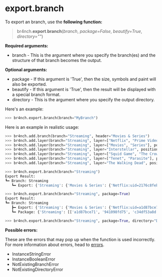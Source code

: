 # export.branch

To export an branch, use the **following function:**

> br4nch.**export**.**branch**(*branch*, *package=False*, *beautify=True*, *directory=""*)

**Required arguments:**

- branch - This is the argument where you specify the branch(es) and the structure of that branch becomes the output.

**Optional arguments:**

- package - If this argument is 'True', then the size, symbols and paint will also be exported.
- beautify - If this argument is 'True', then the result will be displayed with a special branch format.
- directory  - This is the argument where you specify the output directory.

Here's an example:

```python
>>> br4nch.export.branch(branch="MyBranch")
```

Here is an example in realistic usage:

```python
>>> br4nch.add.branch(branch="Streaming", header="Movies & Series")
>>> br4nch.add.layer(branch="Streaming", layer=["Netflix", "Prime Video"], position="0")
>>> br4nch.add.layer(branch="Streaming", layer=["Movies", "Series"], position="*")
>>> br4nch.add.layer(branch="Streaming", layer="Interstellar", position="1.1")
>>> br4nch.add.layer(branch="Streaming", layer=["Squid Game", "The Crown"], position="1.2")
>>> br4nch.add.layer(branch="Streaming", layer=["Tenet", "Parasite"], position="2.1")
>>> br4nch.add.layer(branch="Streaming", layer="The Walking Dead", position="2.2")

>>> br4nch.export.branch(branch="Streaming")
Export Result:
┗━ Branch: Streaming
   ┗━ Export: {'Streaming': {'Movies & Series': {'Netflix:uid=2176c8feb0': {'Movies:uid=81a3564e4b': {'Interstellar:uid=7146ab0e51': {}}, 'Series:uid=50d5b41788': {'Squid Game:uid=5066335af1': {}, 'The Crown:uid=b6ced91562': {}}}, 'Prime Video:uid=d9139fd0ed': {'Movies:uid=432e107f88': {'Tenet:uid=8f3d4b6b92': {}, 'Parasite:uid=f308d76354': {}}, 'Series:uid=6275151659': {'The Walking Dead:uid=a08ac0ed1d': {}}}}}}

>>> br4nch.export.branch(branch="Streaming", package=True)
Export Result:
┗━ Branch: Streaming
   ┣━ Export: {'Streaming': {'Movies & Series': {'Netflix:uid=a1d87bce71': {'Movies:uid=c34df53a8d': {'Interstellar:uid=61305cd343': {}}, 'Series:uid=14449b49c6': {'Squid Game:uid=fa7882ffe0': {}, 'The Crown:uid=601c5dd87a': {}}}, 'Prime Video:uid=941098fd75': {'Movies:uid=e310a99478': {'Tenet:uid=9c63c9ba71': {}, 'Parasite:uid=cb002cde10': {}}, 'Series:uid=9a1b5a7a3a': {'The Walking Dead:uid=8086de715e': {}}}}}}
   ┗━ Package: {'Streaming': [['a1d87bce71', '941098fd75', 'c34df53a8d', '14449b49c6', 'e310a99478', '9a1b5a7a3a', '61305cd343', 'fa7882ffe0', '601c5dd87a', '9c63c9ba71', 'cb002cde10', '8086de715e'], 0, {'line': '┃', 'split': '┣━', 'end': '┗━'}, [], [], {'Netflix:uid=a1d87bce71': [], 'Prime Video:uid=941098fd75': [], 'Movies:uid=c34df53a8d': [], 'Series:uid=14449b49c6': [], 'Movies:uid=e310a99478': [], 'Series:uid=9a1b5a7a3a': [], 'Interstellar:uid=61305cd343': [], 'Squid Game:uid=fa7882ffe0': [], 'The Crown:uid=601c5dd87a': [], 'Tenet:uid=9c63c9ba71': [], 'Parasite:uid=cb002cde10': [], 'The Walking Dead:uid=8086de715e': []}]}

>>> br4nch.export.branch(branch="Streaming", package=True, directory="D:/MyOutput")
```

**Possible errors:**

These are the errors that may pop up when the function is used incorrectly. For more information about errors, head to [errors](../../guides/errors.md).

- InstanceStringError
- InstanceBooleanError
- NotExistingBranchError
- NotExistingDirectoryError


